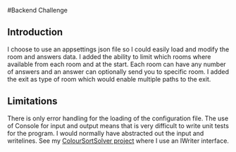 #Backend Challenge

## Introduction
I choose to use an appsettings json file so I could easily load and modify the room and answers data.
I added the ability to limit which rooms where available from each room and at the start.
Each room can have any number of answers and an answer can optionally send you to specific room.
I added the exit as type of room which would enable multiple paths to the exit.

## Limitations
There is only error handling for the loading of the configuration file.
The use of Console for input and output means that is very difficult to write unit tests for the program. I would normally have abstracted out the input and writelines. See my [ColourSortSolver project](https://github.com/PeeDeeWhite/ColourSortSolver) where I use an IWriter interface.
